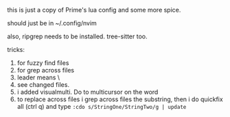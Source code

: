 this is just a copy of Prime's lua config and some more spice.

should just be in ~/.config/nvim

also, ripgrep needs to be installed. tree-sitter too.

tricks:
 1. <ctrl p> for fuzzy find files
 1. <ctrl shift f> for grep across files
 1. leader means \
 1. <leader git> see changed files.
 1. i added visualmulti. Do <ctrl n> to multicursor on the word
 1. to replace across files i grep across files the substring,
    then i do quickfix all (ctrl q) and type
     `:cdo s/StringOne/StringTwo/g | update`

